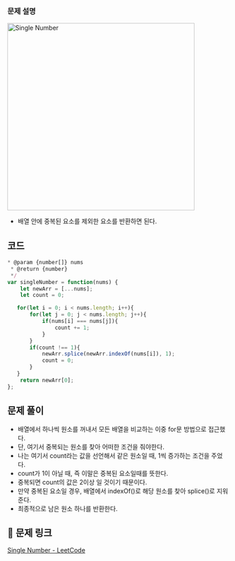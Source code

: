 ### 문제 설명

<img width="424" alt="Single Number" src="https://user-images.githubusercontent.com/47416686/114299760-03211a00-9af8-11eb-8de4-d8c775dffab6.png">

- 배열 안에 중복된 요소를 제외한 요소를 반환하면 된다.

## 코드

```jsx
* @param {number[]} nums
 * @return {number}
 */
var singleNumber = function(nums) {
    let newArr = [...nums];
    let count = 0;

   for(let i = 0; i < nums.length; i++){
       for(let j = 0; j < nums.length; j++){
           if(nums[i] === nums[j]){
               count += 1;
           }
       }
       if(count !== 1){
           newArr.splice(newArr.indexOf(nums[i]), 1);
           count = 0;
       }
   }
    return newArr[0];
};
```

## 문제 풀이

- 배열에서 하나씩 원소를 꺼내서 모든 배열을 비교하는 이중 for문 방법으로 접근했다.
- 단, 여기서 중복되는 원소를 찾아 어떠한 조건을 줘야한다.
- 나는 여기서 count라는 값을 선언해서 같은 원소일 때, 1씩 증가하는 조건을 주었다.
- count가 1이 아닐 때, 즉 이말은 중복된 요소일때를 뜻한다.
- 중복되면 count의 값은 2이상 일 것이기 때문이다.
- 만약 중복된 요소일 경우, 배열에서 indexOf()로 해당 원소를 찾아 splice()로 지워준다.
- 최종적으로 남은 원소 하나를 반환한다.

## 📎 문제 링크

[Single Number - LeetCode](https://leetcode.com/problems/single-number/)
